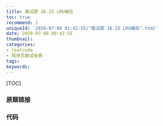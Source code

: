 ```yaml
---
title: 面试题 16.25 LRU缓存
toc: true
recommend: 1
uniqueId: '2020-07-08 01:42:55/"面试题 16.25 LRU缓存".html'
date: 2020-07-08 09:42:55
thumbnail:
categories:
- leetcode
- 程序员面试金典
tags:
keywords:
---
```


[TOC]

<!--more-->

### 原题链接



### 代码

```python

```

